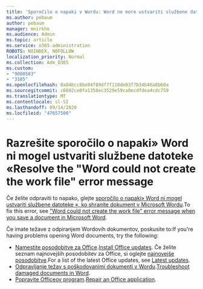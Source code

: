 ```yaml
---
title: 'Sporočilo o napaki v Wordu: Word ne more ustvariti službene datoteke'
ms.author: pebaum
author: pebaum
manager: mnirkhe
ms.audience: Admin
ms.topic: article
ms.service: o365-administration
ROBOTS: NOINDEX, NOFOLLOW
localization_priority: Normal
ms.collection: Adm_O365
ms.custom:
- "9000583"
- "3185"
ms.openlocfilehash: 0a84bcc8be84f89df7f110de03f7b34b46a8b60a
ms.sourcegitcommit: c6692ce0fa1358ec3529e59ca0ecdfdea4cdc759
ms.translationtype: MT
ms.contentlocale: sl-SI
ms.lasthandoff: 09/14/2020
ms.locfileid: "47657508"
---
```

# <a name="resolve-the-word-could-not-create-the-work-file-error-message"></a><span data-ttu-id="821de-102">Razrešite sporočilo o napaki» Word ni mogel ustvariti službene datoteke «</span><span class="sxs-lookup"><span data-stu-id="821de-102">Resolve the "Word could not create the work file" error message</span></span>

<span data-ttu-id="821de-103">Če želite odpraviti to napako, glejte [sporočilo o napaki» Word ni mogel ustvariti službene datoteke «, ko shranite dokument v Microsoft Wordu](https://docs.microsoft.com/office/troubleshoot/word/word-could-not-create-the-work-file).</span><span class="sxs-lookup"><span data-stu-id="821de-103">To fix this error, see ["Word could not create the work file" error message when you save a document in Microsoft Word](https://docs.microsoft.com/office/troubleshoot/word/word-could-not-create-the-work-file).</span></span>

<span data-ttu-id="821de-104">Če imate težave z odpiranjem Wordovih dokumentov, poskusite to:</span><span class="sxs-lookup"><span data-stu-id="821de-104">If you're having problems opening Word documents, try the following:</span></span>

- <span data-ttu-id="821de-105">[Namestite posodobitve za Office](https://support.office.com/article/2ab296f3-7f03-43a2-8e50-46de917611c5).</span><span class="sxs-lookup"><span data-stu-id="821de-105">[Install Office updates](https://support.office.com/article/2ab296f3-7f03-43a2-8e50-46de917611c5).</span></span> <span data-ttu-id="821de-106">Če želite seznam najnovejših posodobitev za Office, si oglejte [najnovejše posodobitve](https://docs.microsoft.com/officeupdates/office-updates-msi).</span><span class="sxs-lookup"><span data-stu-id="821de-106">For a list of the latest Office updates, see [Latest updates](https://docs.microsoft.com/officeupdates/office-updates-msi).</span></span>
- <span data-ttu-id="821de-107">[Odpravljanje težav s poškodovanimi dokumenti v Wordu](https://docs.microsoft.com/office/troubleshoot/word/damaged-documents-in-word).</span><span class="sxs-lookup"><span data-stu-id="821de-107">[Troubleshoot damaged documents in Word](https://docs.microsoft.com/office/troubleshoot/word/damaged-documents-in-word).</span></span>
- <span data-ttu-id="821de-108">[Popravite Officeov program](https://support.office.com/Article/Repair-an-Office-application-7821d4b6-7c1d-4205-aa0e-a6b40c5bb88b).</span><span class="sxs-lookup"><span data-stu-id="821de-108">[Repair an Office application](https://support.office.com/Article/Repair-an-Office-application-7821d4b6-7c1d-4205-aa0e-a6b40c5bb88b).</span></span>